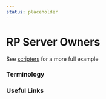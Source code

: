 ```yaml
---
status: placeholder
---
```


# RP Server Owners

See [scripters](scripters.md) for a more full example

### Terminology


### Useful Links